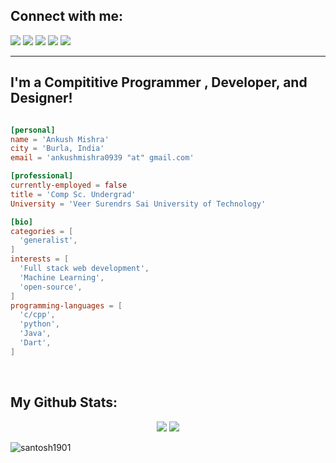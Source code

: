 
## Connect with me:

<a>[<img src="https://img.shields.io/badge/WHATSAPP-%2325D366.svg?&style=for-the-badge&logo=whatsapp&logoColor=white">](https://wa.me/919090519299)</a>  <a>[<img src="https://img.shields.io/badge/facebook-%231877F2.svg?&style=for-the-badge&logo=facebook&logoColor=white">](https://www.facebook.com/ankush.mishra.180625)</a> <a>[<img src="https://img.shields.io/badge/instagram-%23E4405F.svg?&style=for-the-badge&logo=instagram&logoColor=white">](https://www.instagram.com/its.__.ankush/)</a>  <a>[<img src="https://img.shields.io/badge/twitter-%231DA1F2.svg?&style=for-the-badge&logo=twitter&logoColor=white">](https://twitter.com/iam_ankush_09)</a> <a>[<img src="https://img.shields.io/badge/linkedin-%230077B5.svg?&style=for-the-badge&logo=linkedin&logoColor=white">](https://linkedin.com/in/ankush-mishra-b549ba197/)<!--</a> 
<a>[<img src="https://img.shields.io/badge/medium-%230077B5.svg?&style=for-the-badge&logo=medium&logoColor=white">](https://medium.com/@prasenjitghose36)</a>-->

---

## I'm a Compititive Programmer , Developer, and Designer!

```toml

[personal]
name = 'Ankush Mishra'
city = 'Burla, India'
email = 'ankushmishra0939 "at" gmail.com'

[professional]
currently-employed = false
title = 'Comp Sc. Undergrad'
University = 'Veer Surendrs Sai University of Technology'

[bio]
categories = [
  'generalist',
]
interests = [
  'Full stack web development',
  'Machine Learning',
  'open-source',
]
programming-languages = [
  'c/cpp',
  'python',
  'Java',
  'Dart',
]

```


<br />

## My Github Stats:
<p align = "center">
<img src = "https://github-readme-stats.vercel.app/api?username=ankush0939&show_icons=true&theme=radical&layout=compact">
<img src = "https://github-readme-stats.vercel.app/api/top-langs/?username=ankush0939&hide=css,html&theme=tokyonight&layout=compact"></p>
<p><img align="center" src="https://github-readme-streak-stats.herokuapp.com/?user=ankush0939&" alt="santosh1901" /></p>

[website]: https://ankush0939.github.io/mycv/
[git]: https://github.com/ankush0939
